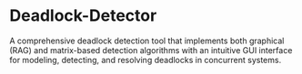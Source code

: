 # Deadlock-Detector
A comprehensive deadlock detection tool that implements both graphical (RAG) and matrix-based detection algorithms with an intuitive GUI interface for modeling, detecting, and resolving deadlocks in concurrent systems.

